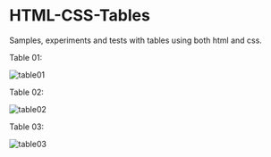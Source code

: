 # HTML-CSS-Tables
Samples, experiments and tests with tables using both html and css. 

Table 01:

![table01](https://user-images.githubusercontent.com/74190963/160192771-3f728565-1028-4f61-af29-58d215c41848.png)

Table 02:

![table02](https://user-images.githubusercontent.com/74190963/160192889-5f1bfd07-272e-42f6-8b0d-010adfb95c30.png)

Table 03:

![table03](https://user-images.githubusercontent.com/74190963/160192913-de11592f-cba8-4084-b177-70593c78b0a2.png)

